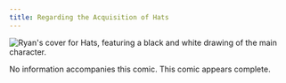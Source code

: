 ```yaml
---
title: Regarding the Acquisition of Hats
---
```


![Ryan's cover for Hats, featuring a black and white drawing of the main character.](/images/regarding-the-acquisition-of-hats/hat0cover.jpg)

No information accompanies this comic. This comic appears complete.
